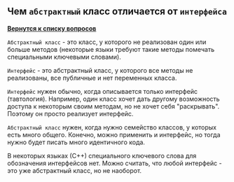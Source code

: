 ## Чем `абстрактный` класс отличается от `интерфейса`

[**Вернутся к списку вопросов**](https://github.com/Torlopov-Andrey/hh_interview_ios/blob/master/ios_questions_interview.md)


`Абстрактный класс` - это класс, у которого не реализован один или больше методов (некоторые языки требуют такие методы помечать специальными ключевыми словами).

`Интерфейс` - это абстрактный класс, у которого все методы не реализованы, все публичные и нет переменных класса.

`Интерфейс` нужен обычно, когда описывается только интерфейс (тавтология). Например, один класс хочет дать другому возможность доступа к некоторым своим методам, но не хочет себя "раскрывать". Поэтому он просто реализует интерфейс.

`Абстрактный класс` нужен, когда нужно семейство классов, у которых есть много общего. Конечно, можно применить и интерфейс, но тогда нужно будет писать много идентичного кода.

В некоторых языках (С++) специального ключевого слова для обозначения интерфейсов нет.
Можно считать, что любой интерфейс - это уже абстрактный класс, но не наоборот.
